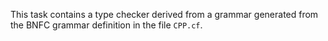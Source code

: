 This task contains a type checker derived from a grammar generated from the
BNFC grammar definition in the file `CPP.cf`.
